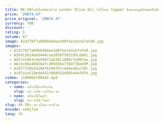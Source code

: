 ```yaml
---
title: DK-50กึ่งอัตโนมัติขวดไวน์ Locker Olive Oil วิสกี้โลหะ Capper ล็อคกดอลูมิเนียมฝาปิดซีลเครื่อง Capping
price: '20074.47'
price_original: '20074.47'
currency: THB
discount: ''
rating: 5
volume: 67
image: A33270f7a89b04b8ea3d8feecb3cb7afeR.jpg
images:
  - A33270f7a89b04b8ea3d8feecb3cb7afeR.jpg
  - A3b912624de6448caa30f6f565195cbb0i.jpg
  - A457a1963c4e94072ab38c1880cfe007ax.jpg
  - A6cbc60a480264fcd9565ba7384f3bbe9P.jpg
  - A2d77330b3d19476299767ce84a38ac78l.jpg
  - Ac87a1e519edd451f860932d091e44fdfk.jpg
video: 1100064788642.mp4
categories:
  - name: เครื่องใช้ภายในบ้าน
    slug: เคร-องใช-ภายในบ-าน
  - name: เครื่องใช้ในครัว
    slug: เคร-องใช-ในคร
slug: dk-50ก-งอ-ตโนม-ขวดไวน
encode: ooHj7vm
lang: th
---
```

  
